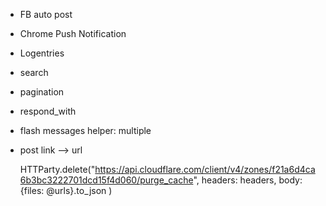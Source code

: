 - FB auto post
- Chrome Push Notification
- Logentries
- search
- pagination
- respond_with
- flash messages helper: multiple
- post link --> url


    HTTParty.delete("https://api.cloudflare.com/client/v4/zones/f21a6d4ca6b3bc3222701dcd15f4d060/purge_cache", headers: headers, body: {files: @urls}.to_json )
